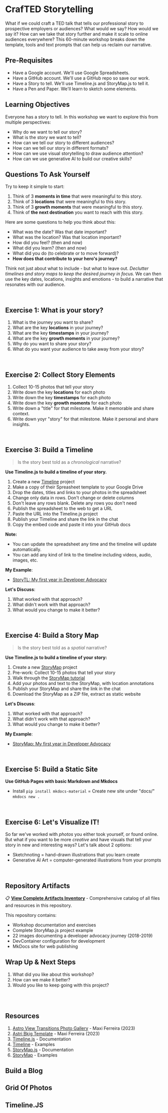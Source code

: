 # CrafTED Storytelling

What if we could craft a TED talk that tells our professional story to prospective employers or audiences? What would we say? How would we say it? How can we take that story further and make it scale to online audiences everywhere? This 60-minute workshop breaks down the template, tools and text prompts that can help us reclaim our narrative.

## Pre-Requisites
- Have a Google account. We'll use Google Spreadsheets.
- Have a GitHub account. We'll use a GitHub repo so save our work.
- Have a Story to tell. We'll use Timeline.js and StoryMap.js to tell it.
- Have a Pen and Paper. We'll learn to sketch some elements.

## Learning Objectives

Everyone has a story to tell. In this workshop we want to explore this from multiple perspectives:
 - Why do we want to tell our story?
 - What is the story we want to tell?
 - How can we tell our story to different audiences?
 - How can we tell our story in different formats?
 - How can we use visual storytelling to draw audience attention?
 - How can we use generative AI to build our creative skills?

## Questions To Ask Yourself

Try to keep it simple to start:

1. Think of 3 **moments in time** that were meaningful to this story. 
1. Think of 3 **locations** that were meaningful to this story.
1. Think of 3 **growth moments** that were meaningful to this story.
1. Think of **the next destination** you want to reach with this story.

Here are some questions to help you think about this:
- What was the date? Was that date important?
- What was the location? Was that location important?
- How did you feel? (then and now)
- What did you learn? (then and now)
- What did you do (to celebrate or to move forward)?
- **How does that contribute to your hero's journey?**
 
Think not just about what to include - but what to leave out. _Declutter timelines and story maps to keep the desired journey in focus._ We can then use the key dates, locations, insights and emotions - to build a narrative that resonates with our audience.

<br/>

## Exercise 1: What is your story?

1. What is the journey you want to share?
1. What are the key **locations** in your journey?
1. What are the key **timestamps** in your journey?
1. What are the key **growth moments** in your journey?
1. Why do you want to share your story?
1. What do you want your audience to take away from your story?

<br/>

## Exercise 2: Collect Story Elements

1. Collect 10-15 photos that tell your story
1. Write down the key **locations** for each photo
1. Write down the key **timestamps** for each photo
1. Write down the key **growth moments** for each photo
1. Write down a "title" for that milestone. Make it memorable and share context.
1. Write down yoyr "story" for that milestone. Make it personal and share insights.

<br/>

## Exercise 3: Build a Timeline

> Is the story best told as a _chronological_ narrative? 

**Use Timeline.js to build a timeline of your story.**

1. Create a new [Timeline](https://timeline.knightlab.com/) project 
1. Make a copy of their Spreasheet template to your Google Drive
1. Drop the dates, titles and links to your photos in the spreadsheet
1. Change only data in rows. Don't change or delete columns
1. Don't leave any rows blank. Delete any rows you don't need
1. Publish the spreadsheet to the web to get a URL
1. Paste the URL into the Timeline.js project
1. Publish your Timeline and share the link in the chat
1. Copy the embed code and paste it into your GitHub docs

**Note:**
- You can update the spreadsheet any time and the timeline will update automatically.
- You can add any kind of link to the timeline including videos, audio, images, etc. 

**My Example**: 
- [StoryTL: My first year in Developer Advocacy](https://cdn.knightlab.com/libs/timeline3/latest/embed/index.html?source=1w6ID7OmlK7TRec6cuSzLlGcT7lqDGm5DNE-ASjjLncM&font=Default&lang=en&initial_zoom=2&height=650)

**Let's Discuss**:
1. What worked with that approach?
1. What didn't work with that approach?
1. What would you change to make it better?

<br/>

## Exercise 4: Build a Story Map

> Is the story best told as a _spatial_ narrative? 

**Use Timeline.js to build a timeline of your story:**
1. Create a new [StoryMap](https://storymap.knightlab.com/) project
2. Pre-work: Collect 10-15 photos that tell your story
3. Walk through the [StoryMap tutorial](https://storymap.knightlab.com/advanced/) 
4. Add your photos and text to the StoryMap, with location annotations
5. Publish your StoryMap and share the link in the chat
6. Download the StoryMap as a ZIP file, extract as static website

**Let's Discuss**:
1. What worked with that approach?
1. What didn't work with that approach?
1. What would you change to make it better?

**My Example**: 
- [StoryMap: My first year in Developer Advocacy](https://uploads.knightlab.com/storymapjs/4830df5aeb961bd344e3206bdd535e5c/sketchmaps/index.html)

<br/>

## Exercise 5: Build a Static Site

**Use GitHub Pages with basic Markdown and Mkdocs**
- Install `pip install mkdocs-material`
= Create new site under "docs/" `mkdocs new .`

<br/>

## Exercise 6: Let's Visualize IT!

So far we've worked with _photos_ you either took yourself, or found online. But what if you want to be more _creative_ and have visuals that tell your story in new and interesting ways? Let's talk about 2 options:
 - Sketchnoting = hand-drawn illustrations that you learn create
 - Generative AI Art = computer-generated illustrations from your prompts

<br/>

## Repository Artifacts

📋 **[View Complete Artifacts Inventory](docs/artifacts.md)** - Comprehensive catalog of all files and resources in this repository.

This repository contains:
- Workshop documentation and exercises
- Complete StoryMap.js project example
- 22 images documenting a developer advocacy journey (2018-2019)
- DevContainer configuration for development
- MkDocs site for web publishing

## Wrap Up & Next Steps

1. What did you like about this workshop?
1. How can we make it better?
1. Would you like to keep going with this project?


<br/>
<br/>

## Resources

1. [Astro View Transitions Photo Gallery](https://github.com/Playwright-FYI/astro-photo-gallery-template) - Maxi Ferreira (2023)
1. [Astri Bkig Template](https://github.com/Charca/astro-blog-template) - Maxi Ferreira (2023)
1. [Timeline.js](https://timeline.knightlab.com/docs/index.html) - Documentation
1. [Timeline](https://timeline.knightlab.com/) - Examples
1. [StoryMap.js](https://storymap.knightlab.com/advanced/) - Documentation
1. [StoryMap](https://storymap.knightlab.com/) - Examples

## Build a Blog

## Grid Of Photos

## Timeline.JS